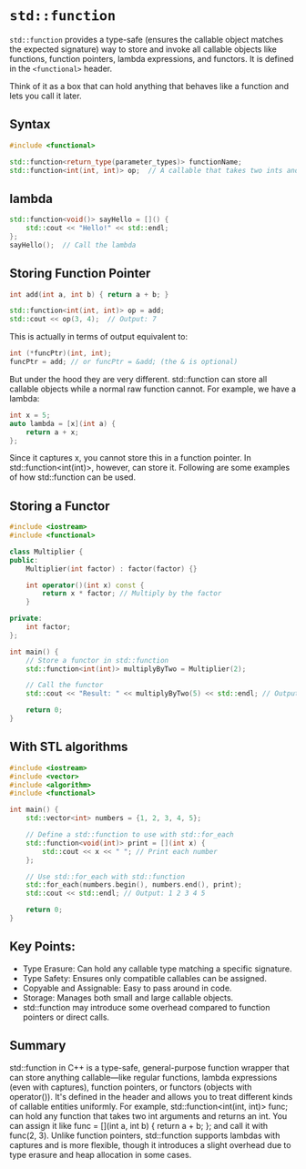 # `std::function`

`std::function` provides a type-safe (ensures the callable object matches the expected signature) way to store and invoke all callable objects like functions, function pointers, lambda expressions, and functors. It is defined in the `<functional>` header.

Think of it as a box that can hold anything that behaves like a function and lets you call it later.

## Syntax

```cpp
#include <functional>

std::function<return_type(parameter_types)> functionName;
std::function<int(int, int)> op;  // A callable that takes two ints and returns an int
```
## lambda
``` cpp
std::function<void()> sayHello = []() {
    std::cout << "Hello!" << std::endl;
};
sayHello();  // Call the lambda
```

## Storing Function Pointer

```cpp
int add(int a, int b) { return a + b; }

std::function<int(int, int)> op = add;
std::cout << op(3, 4);  // Output: 7
```

This is actually in terms of output equivalent to:

``` cpp
int (*funcPtr)(int, int);
funcPtr = add; // or funcPtr = &add; (the & is optional)
```

But under the hood they are very different. std::function can store all callable objects while a normal raw function cannot. For example, we have a lambda:

```cpp
int x = 5;
auto lambda = [x](int a) {
    return a + x;
};
```

Since it captures x, you cannot store this in a function pointer. In std::function<int(int)>, however, can store it. Following are some examples of how std::function can be used.

## Storing a Functor
``` cpp
#include <iostream>
#include <functional>

class Multiplier {
public:
    Multiplier(int factor) : factor(factor) {}

    int operator()(int x) const {
        return x * factor; // Multiply by the factor
    }

private:
    int factor;
};

int main() {
    // Store a functor in std::function
    std::function<int(int)> multiplyByTwo = Multiplier(2);

    // Call the functor
    std::cout << "Result: " << multiplyByTwo(5) << std::endl; // Output: Result: 10

    return 0;
}
```

## With STL algorithms
``` cpp
#include <iostream>
#include <vector>
#include <algorithm>
#include <functional>

int main() {
    std::vector<int> numbers = {1, 2, 3, 4, 5};

    // Define a std::function to use with std::for_each
    std::function<void(int)> print = [](int x) {
        std::cout << x << " "; // Print each number
    };

    // Use std::for_each with std::function
    std::for_each(numbers.begin(), numbers.end(), print);
    std::cout << std::endl; // Output: 1 2 3 4 5

    return 0;
}
```
## Key Points:
- Type Erasure: Can hold any callable type matching a specific signature.
- Type Safety: Ensures only compatible callables can be assigned.
- Copyable and Assignable: Easy to pass around in code.
- Storage: Manages both small and large callable objects.
- std::function may introduce some overhead compared to function pointers or direct calls.

## Summary
std::function in C++ is a type-safe, general-purpose function wrapper that can store anything callable—like regular functions, lambda expressions (even with captures), function pointers, or functors (objects with operator()). It's defined in the <functional> header and allows you to treat different kinds of callable entities uniformly. For example, std::function<int(int, int)> func; can hold any function that takes two int arguments and returns an int. You can assign it like func = [](int a, int b) { return a + b; }; and call it with func(2, 3). Unlike function pointers, std::function supports lambdas with captures and is more flexible, though it introduces a slight overhead due to type erasure and heap allocation in some cases.


